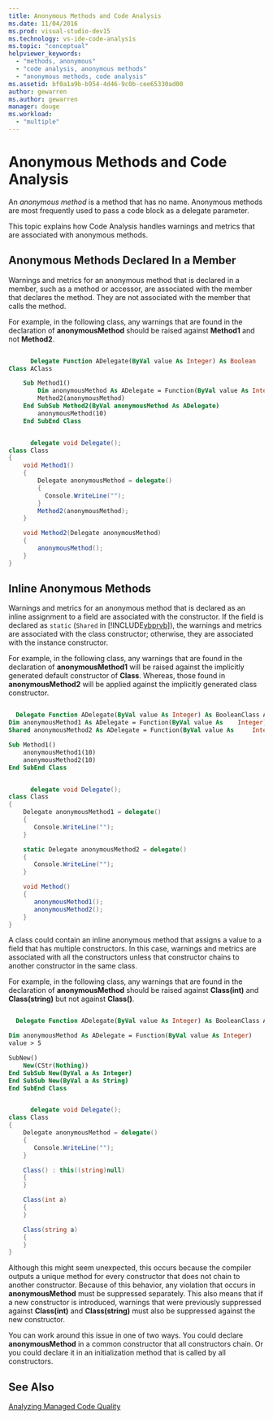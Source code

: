 ```yaml
---
title: Anonymous Methods and Code Analysis
ms.date: 11/04/2016
ms.prod: visual-studio-dev15
ms.technology: vs-ide-code-analysis
ms.topic: "conceptual"
helpviewer_keywords:
  - "methods, anonymous"
  - "code analysis, anonymous methods"
  - "anonymous methods, code analysis"
ms.assetid: bf0a1a9b-b954-4d46-9c0b-cee65330ad00
author: gewarren
ms.author: gewarren
manager: douge
ms.workload:
  - "multiple"
---
```

# Anonymous Methods and Code Analysis
An *anonymous method* is a method that has no name. Anonymous methods are most frequently used to pass a code block as a delegate parameter.

 This topic explains how Code Analysis handles warnings and metrics that are associated with anonymous methods.

## Anonymous Methods Declared In a Member
 Warnings and metrics for an anonymous method that is declared in a member, such as a method or accessor, are associated with the member that declares the method. They are not associated with the member that calls the method.

 For example, in the following class, any warnings that are found in the declaration of **anonymousMethod** should be raised against **Method1** and not **Method2**.

```vb

      Delegate Function ADelegate(ByVal value As Integer) As Boolean
Class AClass

    Sub Method1()
        Dim anonymousMethod As ADelegate = Function(ByVal value As Integer) value > 5
        Method2(anonymousMethod)
    End SubSub Method2(ByVal anonymousMethod As ADelegate)
        anonymousMethod(10)
    End SubEnd Class
```

```csharp

      delegate void Delegate();
class Class
{
    void Method1()
    {
        Delegate anonymousMethod = delegate()
        {
          Console.WriteLine("");
        }
        Method2(anonymousMethod);
    }

    void Method2(Delegate anonymousMethod)
    {
        anonymousMethod();
    }
}
```

## Inline Anonymous Methods
 Warnings and metrics for an anonymous method that is declared as an inline assignment to a field are associated with the constructor. If the field is declared as `static` (`Shared` in [!INCLUDE[vbprvb](../code-quality/includes/vbprvb_md.md)]), the warnings and metrics are associated with the class constructor; otherwise, they are associated with the instance constructor.

 For example, in the following class, any warnings that are found in the declaration of **anonymousMethod1** will be raised against the implicitly generated default constructor of **Class**. Whereas, those found in **anonymousMethod2** will be applied against the implicitly generated class constructor.

```vb

  Delegate Function ADelegate(ByVal value As Integer) As BooleanClass AClass
Dim anonymousMethod1 As ADelegate = Function(ByVal value As    Integer) value > 5
Shared anonymousMethod2 As ADelegate = Function(ByVal value As     Integer) value > 5

Sub Method1()
    anonymousMethod1(10)
    anonymousMethod2(10)
End SubEnd Class
```

```csharp

      delegate void Delegate();
class Class
{
    Delegate anonymousMethod1 = delegate()
    {
       Console.WriteLine("");
    }

    static Delegate anonymousMethod2 = delegate()
    {
       Console.WriteLine("");
    }

    void Method()
    {
       anonymousMethod1();
       anonymousMethod2();
    }
}
```

 A class could contain an inline anonymous method that assigns a value to a field that has multiple constructors. In this case, warnings and metrics are associated with all the constructors unless that constructor chains to another constructor in the same class.

 For example, in the following class, any warnings that are found in the declaration of **anonymousMethod** should be raised against **Class(int)** and **Class(string)** but not against **Class()**.

```vb

  Delegate Function ADelegate(ByVal value As Integer) As BooleanClass AClass

Dim anonymousMethod As ADelegate = Function(ByVal value As Integer)
value > 5

SubNew()
    New(CStr(Nothing))
End SubSub New(ByVal a As Integer)
End SubSub New(ByVal a As String)
End SubEnd Class
```

```csharp

      delegate void Delegate();
class Class
{
    Delegate anonymousMethod = delegate()
    {
       Console.WriteLine("");
    }

    Class() : this((string)null)
    {
    }

    Class(int a)
    {
    }

    Class(string a)
    {
    }
}
```

 Although this might seem unexpected, this occurs because the compiler outputs a unique method for every constructor that does not chain to another constructor. Because of this behavior, any violation that occurs in **anonymousMethod** must be suppressed separately. This also means that if a new constructor is introduced, warnings that were previously suppressed against **Class(int)** and **Class(string)** must also be suppressed against the new constructor.

 You can work around this issue in one of two ways. You could declare **anonymousMethod** in a common constructor that all constructors chain. Or you could declare it in an initialization method that is called by all constructors.

## See Also
 [Analyzing Managed Code Quality](../code-quality/analyzing-managed-code-quality-by-using-code-analysis.md)